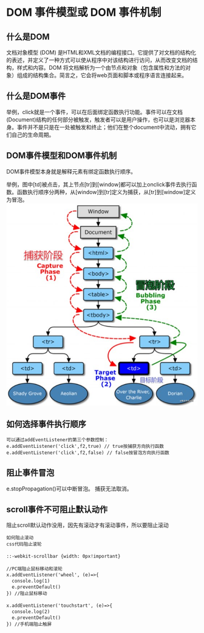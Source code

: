 # DOM 事件模型或 DOM 事件机制
## 什么是DOM
文档对象模型 (DOM) 是HTML和XML文档的编程接口。它提供了对文档的结构化的表述，并定义了一种方式可以使从程序中对该结构进行访问，从而改变文档的结构，样式和内容。DOM 将文档解析为一个由节点和对象（包含属性和方法的对象）组成的结构集合。简言之，它会将web页面和脚本或程序语言连接起来。
## 什么是DOM事件
举例，click就是一个事件，可以在后面绑定函数执行功能。事件可以在文档(Document)结构的任何部分被触发，触发者可以是用户操作，也可以是浏览器本身。事件并不是只是在一处被触发和终止；他们在整个document中流动，拥有它们自己的生命周期。
## DOM事件模型和DOM事件机制
DOM事件模型本身就是解释元素有绑定函数执行顺序。

举例，图中[td]被点击，其上节点[tr]到[window]都可以加上onclick事件去执行函数。函数执行顺序分两种，从[window]到[tr]定义为捕获，从[tr]到[window]定义为冒泡。
![dom图片](dom.png)
## 如何选择事件执行顺序
```
可以通过addEventListener的第三个参数控制：
e.addEventListener('click',f2,true) // true按捕获方向执行函数
e.addEventListener('click',f2,false) // false按冒泡方向执行函数
```
## 阻止事件冒泡
e.stopPropagation()可以中断冒泡。 捕获无法取消。

## scroll事件不可阻止默认动作
阻止scroll默认动作没用，因先有滚动才有滚动事件，所以要阻止滚动
```
如何阻止滚动
css代码阻止滚轮

::-webkit-scrollbar {width: 0px!important}

//PC端阻止鼠标移动和滚轮
x.addEventListener('wheel', (e)=>{
  console.log(1)
  e.preventDefault()
}) //阻止鼠标移动
 
x.addEventListener('touchstart', (e)=>{
  console.log(2)
  e.preventDefault()
}) //手机端阻止触屏
```
